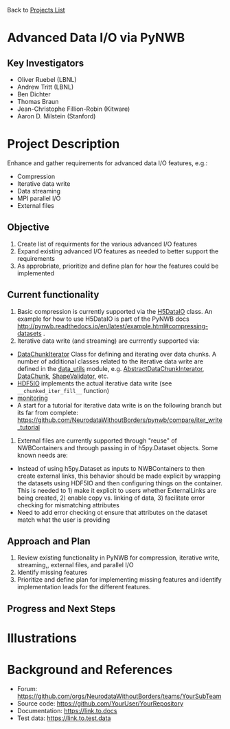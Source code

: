 Back to [Projects List](../../README.md#ProjectsList)

# Advanced Data I/O via PyNWB

## Key Investigators

- Oliver Ruebel (LBNL)
- Andrew Tritt (LBNL)
- Ben Dichter
- Thomas Braun
- Jean-Christophe Fillion-Robin (Kitware)
- Aaron D. Milstein  (Stanford)

# Project Description

Enhance and gather requirements for advanced data I/O features, e.g.:
  * Compression
  * Iterative data write
  * Data streaming
  * MPI parallel I/O
  * External files

## Objective

1. Create list of requirments for the various advanced I/O features
1. Expand existing advanced I/O features as needed to better support the requirements
1. As approbriate, prioritize and define plan for how the features could be implemented

## Current functionality

1. Basic compression is currently supported via the [H5DataIO](http://pynwb.readthedocs.io/en/latest/pynwb.form.backends.hdf5.h5_utils.html#pynwb.form.backends.hdf5.h5_utils.H5DataIO) class. An example for how to use H5DataIO is part of the PyNWB docs http://pynwb.readthedocs.io/en/latest/example.html#compressing-datasets .
1. Iterative data write (and streaming) are currrently supported via:
  * [DataChunkIterator](http://pynwb.readthedocs.io/en/latest/pynwb.form.data_utils.html#pynwb.form.data_utils.DataChunkIterator) Class for defining and iterating over data chunks. A number of additional classes related to the iterative data write are defined in the [data_utils](pynwb.readthedocs.io/en/latest/pynwb.form.data_utils.html#pynwb.form.data_utils) module, e.g. [AbstractDataChunkInterator](pynwb.readthedocs.io/en/latest/pynwb.form.data_utils.html#pynwb.form.data_utils), [DataChunk](pynwb.readthedocs.io/en/latest/pynwb.form.data_utils.html#pynwb.form.data_utils), [ShapeValidator](pynwb.readthedocs.io/en/latest/pynwb.form.data_utils.html#pynwb.form.data_utils), etc.
  * [HDF5IO](http://pynwb.readthedocs.io/en/latest/pynwb.form.backends.hdf5.h5tools.html#pynwb.form.backends.hdf5.h5tools.HDF5IO) implements the actual iterative data write (see ``__chunked_iter_fill__`` function)
  * [monitoring](pynwb.readthedocs.io/en/latest/pynwb.form.monitor.html) 
  * A start for a tutorial for iterative data write is on the following branch but its far from complete: https://github.com/NeurodataWithoutBorders/pynwb/compare/iter_write_tutorial
1. External files are currently supported through "reuse" of NWBContainers and through passing in of h5py.Dataset objects. Some known needs are:
 * Instead of using h5py.Dataset as inputs to NWBContainers to then create external links, this behavior should be made explicit by wrapping the datasets using HDF5IO and then configuring things on the container. This is needed to 1) make it explicit to users whether ExternalLinks are being created, 2) enable copy vs. linking of data, 3) facilitate error checking for mismatching attributes
 * Need to add error checking ot ensure that attributes on the dataset match what the user is providing 
  
## Approach and Plan

1. Review existing functionality in PyNWB for compression, iterative write, streaming,, external files, and parallel I/O
1. Identify missing features
1. Prioritize and define plan for implementing missing features and identify implementation leads for the different features. 

## Progress and Next Steps

<!--Describe progress and next steps in a few bullet points as you are making progress.-->

# Illustrations

<!--Add pictures and links to videos that demonstrate what has been accomplished.-->

<!--![Description of picture](Example2.jpg)-->

<!--![Some more images](Example2.jpg)-->

# Background and References

<!--Use this space for information that may help people better understand your project, like links to papers, source code, or data.-->

- Forum: https://github.com/orgs/NeurodataWithoutBorders/teams/YourSubTeam
- Source code: https://github.com/YourUser/YourRepository
- Documentation: https://link.to.docs
- Test data: https://link.to.test.data
